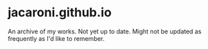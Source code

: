 # jacaroni.github.io
An archive of my works. Not yet up to date. Might not be updated as frequently as I'd like to remember.
